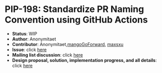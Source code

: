# PIP-198: Standardize PR Naming Convention using GitHub Actions

* **Status**: WIP
* **Author**: Anonymitaet
* **Contributor**: Anonymitaet,[mangoGoForward](https://github.com/mangoGoForward), [maxsxu](https://github.com/maxsxu)
* **Issue**: click [here](TBD)
* **Mailing list discussion**: click [here](TBD)
* **Design proposal, solution, implementation progress, and all details**: click [here](https://docs.google.com/document/d/1sJlUNAHnYAbvu9UtEgCrn_oVTnVc1M5nHC19x1bFab4/edit?pli=1#)
